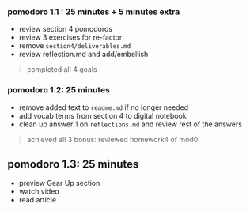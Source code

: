 ### pomodoro 1.1 : 25 minutes + 5 minutes extra

* review section 4 pomodoros
* review 3 exercises for re-factor
* remove `section4/deliverables.md`
* review reflection.md and add/embellish

>completed all 4 goals

### pomodoro 1.2: 25 minutes

* remove added text to `readme.md` if no longer needed
* add vocab terms  from section 4 to digital notebook
* clean up answer 1 on `reflections.md` and review rest of the answers  

>achieved all 3
> bonus: reviewed homework4 of mod0

## pomodoro 1.3: 25 minutes
* preview Gear Up section
* watch video
* read article
